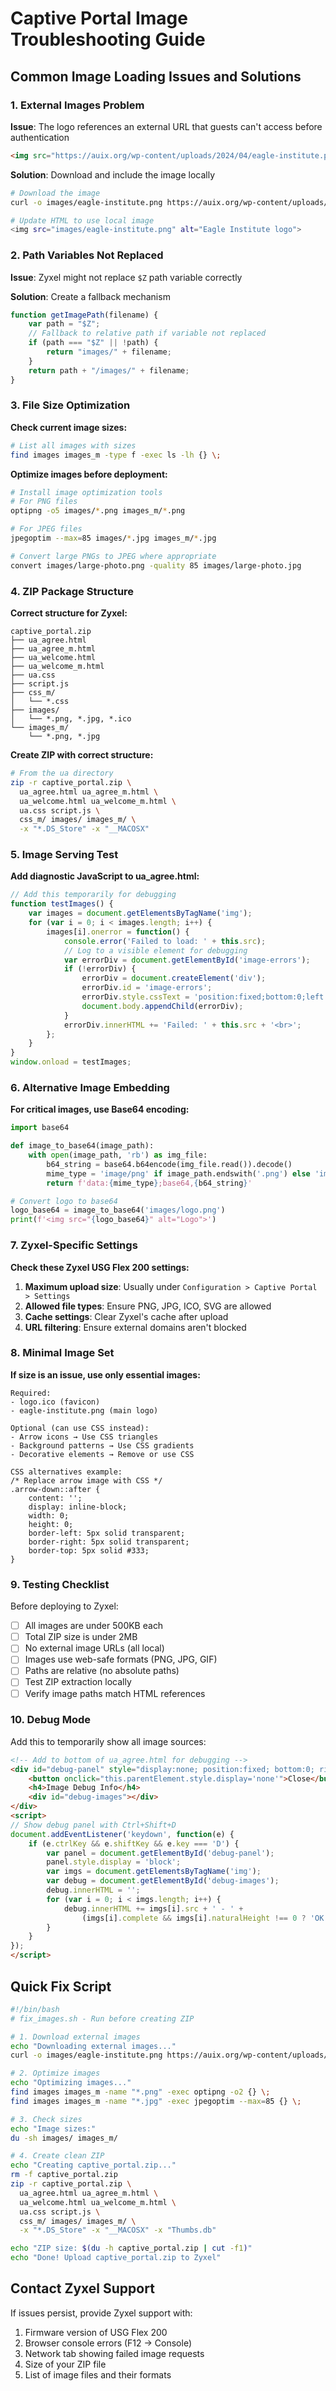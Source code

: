 # Captive Portal Image Troubleshooting Guide

## Common Image Loading Issues and Solutions

### 1. External Images Problem
**Issue**: The logo references an external URL that guests can't access before authentication
```html
<img src="https://auix.org/wp-content/uploads/2024/04/eagle-institute.png">
```

**Solution**: Download and include the image locally
```bash
# Download the image
curl -o images/eagle-institute.png https://auix.org/wp-content/uploads/2024/04/eagle-institute.png

# Update HTML to use local image
<img src="images/eagle-institute.png" alt="Eagle Institute logo">
```

### 2. Path Variables Not Replaced
**Issue**: Zyxel might not replace `$Z` path variable correctly

**Solution**: Create a fallback mechanism
```javascript
function getImagePath(filename) {
    var path = "$Z";
    // Fallback to relative path if variable not replaced
    if (path === "$Z" || !path) {
        return "images/" + filename;
    }
    return path + "/images/" + filename;
}
```

### 3. File Size Optimization

**Check current image sizes:**
```bash
# List all images with sizes
find images images_m -type f -exec ls -lh {} \;
```

**Optimize images before deployment:**
```bash
# Install image optimization tools
# For PNG files
optipng -o5 images/*.png images_m/*.png

# For JPEG files  
jpegoptim --max=85 images/*.jpg images_m/*.jpg

# Convert large PNGs to JPEG where appropriate
convert images/large-photo.png -quality 85 images/large-photo.jpg
```

### 4. ZIP Package Structure

**Correct structure for Zyxel:**
```
captive_portal.zip
├── ua_agree.html
├── ua_agree_m.html
├── ua_welcome.html
├── ua_welcome_m.html
├── ua.css
├── script.js
├── css_m/
│   └── *.css
├── images/
│   └── *.png, *.jpg, *.ico
└── images_m/
    └── *.png, *.jpg
```

**Create ZIP with correct structure:**
```bash
# From the ua directory
zip -r captive_portal.zip \
  ua_agree.html ua_agree_m.html \
  ua_welcome.html ua_welcome_m.html \
  ua.css script.js \
  css_m/ images/ images_m/ \
  -x "*.DS_Store" -x "__MACOSX"
```

### 5. Image Serving Test

**Add diagnostic JavaScript to ua_agree.html:**
```javascript
// Add this temporarily for debugging
function testImages() {
    var images = document.getElementsByTagName('img');
    for (var i = 0; i < images.length; i++) {
        images[i].onerror = function() {
            console.error('Failed to load: ' + this.src);
            // Log to a visible element for debugging
            var errorDiv = document.getElementById('image-errors');
            if (!errorDiv) {
                errorDiv = document.createElement('div');
                errorDiv.id = 'image-errors';
                errorDiv.style.cssText = 'position:fixed;bottom:0;left:0;background:red;color:white;padding:10px;z-index:9999';
                document.body.appendChild(errorDiv);
            }
            errorDiv.innerHTML += 'Failed: ' + this.src + '<br>';
        };
    }
}
window.onload = testImages;
```

### 6. Alternative Image Embedding

**For critical images, use Base64 encoding:**
```python
import base64

def image_to_base64(image_path):
    with open(image_path, 'rb') as img_file:
        b64_string = base64.b64encode(img_file.read()).decode()
        mime_type = 'image/png' if image_path.endswith('.png') else 'image/jpeg'
        return f'data:{mime_type};base64,{b64_string}'

# Convert logo to base64
logo_base64 = image_to_base64('images/logo.png')
print(f'<img src="{logo_base64}" alt="Logo">')
```

### 7. Zyxel-Specific Settings

**Check these Zyxel USG Flex 200 settings:**

1. **Maximum upload size**: Usually under `Configuration > Captive Portal > Settings`
2. **Allowed file types**: Ensure PNG, JPG, ICO, SVG are allowed
3. **Cache settings**: Clear Zyxel's cache after upload
4. **URL filtering**: Ensure external domains aren't blocked

### 8. Minimal Image Set

**If size is an issue, use only essential images:**
```
Required:
- logo.ico (favicon)
- eagle-institute.png (main logo)

Optional (can use CSS instead):
- Arrow icons → Use CSS triangles
- Background patterns → Use CSS gradients
- Decorative elements → Remove or use CSS

CSS alternatives example:
/* Replace arrow image with CSS */
.arrow-down::after {
    content: '';
    display: inline-block;
    width: 0;
    height: 0;
    border-left: 5px solid transparent;
    border-right: 5px solid transparent;
    border-top: 5px solid #333;
}
```

### 9. Testing Checklist

Before deploying to Zyxel:

- [ ] All images are under 500KB each
- [ ] Total ZIP size is under 2MB
- [ ] No external image URLs (all local)
- [ ] Images use web-safe formats (PNG, JPG, GIF)
- [ ] Paths are relative (no absolute paths)
- [ ] Test ZIP extraction locally
- [ ] Verify image paths match HTML references

### 10. Debug Mode

Add this to temporarily show all image sources:
```html
<!-- Add to bottom of ua_agree.html for debugging -->
<div id="debug-panel" style="display:none; position:fixed; bottom:0; right:0; background:white; border:1px solid black; padding:10px; max-width:300px; max-height:200px; overflow:auto; font-size:11px;">
    <button onclick="this.parentElement.style.display='none'">Close</button>
    <h4>Image Debug Info</h4>
    <div id="debug-images"></div>
</div>
<script>
// Show debug panel with Ctrl+Shift+D
document.addEventListener('keydown', function(e) {
    if (e.ctrlKey && e.shiftKey && e.key === 'D') {
        var panel = document.getElementById('debug-panel');
        panel.style.display = 'block';
        var imgs = document.getElementsByTagName('img');
        var debug = document.getElementById('debug-images');
        debug.innerHTML = '';
        for (var i = 0; i < imgs.length; i++) {
            debug.innerHTML += imgs[i].src + ' - ' + 
                (imgs[i].complete && imgs[i].naturalHeight !== 0 ? 'OK' : 'FAILED') + '<br>';
        }
    }
});
</script>
```

## Quick Fix Script

```bash
#!/bin/bash
# fix_images.sh - Run before creating ZIP

# 1. Download external images
echo "Downloading external images..."
curl -o images/eagle-institute.png https://auix.org/wp-content/uploads/2024/04/eagle-institute.png

# 2. Optimize images
echo "Optimizing images..."
find images images_m -name "*.png" -exec optipng -o2 {} \;
find images images_m -name "*.jpg" -exec jpegoptim --max=85 {} \;

# 3. Check sizes
echo "Image sizes:"
du -sh images/ images_m/

# 4. Create clean ZIP
echo "Creating captive_portal.zip..."
rm -f captive_portal.zip
zip -r captive_portal.zip \
  ua_agree.html ua_agree_m.html \
  ua_welcome.html ua_welcome_m.html \
  ua.css script.js \
  css_m/ images/ images_m/ \
  -x "*.DS_Store" -x "__MACOSX" -x "Thumbs.db"

echo "ZIP size: $(du -h captive_portal.zip | cut -f1)"
echo "Done! Upload captive_portal.zip to Zyxel"
```

## Contact Zyxel Support

If issues persist, provide Zyxel support with:
1. Firmware version of USG Flex 200
2. Browser console errors (F12 → Console)
3. Network tab showing failed image requests
4. Size of your ZIP file
5. List of image files and their formats